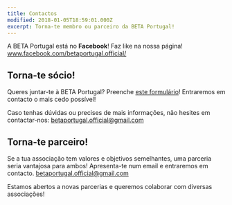 ```yaml
---
title: Contactos
modified: 2018-01-05T18:59:01.000Z
excerpt: Torna-te membro ou parceiro da BETA Portugal!
---
```

A BETA Portugal está no **Facebook**! Faz like na nossa página!\
www.facebook.com/betaportugal.official/

## Torna-te sócio!

Queres juntar-te à BETA Portugal? Preenche [este formulário](https://goo.gl/forms/KXr1bxbeEk0EMlgh2)! Entraremos em contacto o mais cedo possível! 

Caso tenhas dúvidas ou precises de mais informações, não hesites em contactar-nos: [betaportugal.official@gmail.com](mailto:contact@italy.beta-europe.org)

## Torna-te parceiro!

Se a tua associação tem valores e objetivos semelhantes, uma parceria seria vantajosa para ambos! Apresenta-te num email e entraremos em contacto.  [betaportugal.official@gmail.com](mailto:contact@italy.beta-europe.org)

Estamos abertos a novas parcerias e queremos colaborar com diversas associações!
